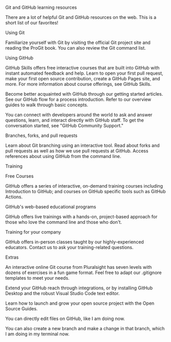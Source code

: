 Git and GitHub learning resources

There are a lot of helpful Git and GitHub resources on the web. This is a short 
list of our favorites!

Using Git

Familiarize yourself with Git by visiting the official Git project site and 
reading the ProGit book. You can also review the Git command list.

Using GitHub

GitHub Skills offers free interactive courses that are built into GitHub with 
instant automated feedback and help. Learn to open your first pull request, 
make your first open source contribution, create a GitHub Pages site, and more. 
For more information about course offerings, see GitHub Skills.

Become better acquainted with GitHub through our getting started articles. 
See our GitHub flow for a process introduction. Refer to our overview guides 
to walk through basic concepts.

You can connect with developers around the world to ask and answer questions, 
learn, and interact directly with GitHub staff. To get the conversation 
started, see "GitHub Community Support."

Branches, forks, and pull requests

Learn about Git branching using an interactive tool. Read about forks and 
pull requests as well as how we use pull requests at GitHub. Access 
references about using GitHub from the command line.

Training

Free Courses

GitHub offers a series of interactive, on-demand training courses including
 Introduction to GitHub; and courses on GitHub specific tools such as 
 GitHub Actions.

GitHub's web-based educational programs

GitHub offers live trainings with a hands-on, project-based approach for 
those who love the command line and those who don't.

Training for your company

GitHub offers in-person classes taught by our highly-experienced educators.
 Contact us to ask your training-related questions.

Extras

An interactive online Git course from Pluralsight has seven levels with
 dozens of exercises in a fun game format. Feel free to adapt our 
 .gitignore templates to meet your needs.

Extend your GitHub reach through integrations, or by installing GitHub 
Desktop and the robust Visual Studio Code text editor.

Learn how to launch and grow your open source project with the Open 
Source Guides.

You can directly edit files on GitHub, like I am doing now. 

You can also create a new branch and make a change in that branch, 
which I am doing in my terminal now.


